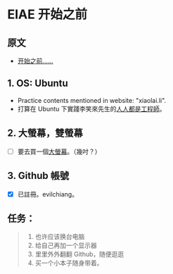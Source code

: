 # EIAE 开始之前

## 原文

- [开始之前…… ](http://xiaolai.li/2016/06/15/makecs-before-starting-anything/)


## 1. OS: Ubuntu

- Practice contents mentioned in website: "xiaolai.li".
- 打算在 Ubuntu 下實踐李笑來先生的[人人都是工程師](http://xiaolai.li)。


## 2. 大螢幕，雙螢幕

- [ ] 要去買一個[大螢幕](http://24h.pchome.com.tw/store/DSAB2V)。（幾吋？）


## 3. Github 帳號

- [x] 已註冊。evilchiang。


## 任务：

> 1. 也许应该换台电脑
> 2. 给自己再加一个显示器
> 3. 里里外外翻翻 Github，随便逛逛
> 4. 买一个小本子随身带着。
